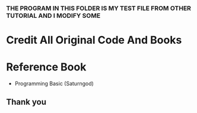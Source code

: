 ### THE PROGRAM IN THIS FOLDER IS MY TEST FILE FROM OTHER TUTORIAL AND I MODIFY SOME ###
# Credit All Original Code And Books
# Reference Book 
- Programming Basic (Saturngod)
## Thank you ## 